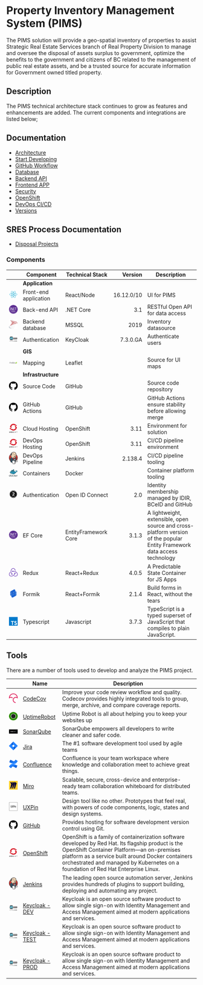 # Property Inventory Management System (PIMS)

The PIMS solution will provide a geo-spatial inventory of properties to assist Strategic Real Estate Services branch of Real Property Division to manage and oversee the disposal of assets surplus to government, optimize the benefits to the government and citizens of BC related to the management of public real estate assets, and be a trusted source for accurate information for Government owned titled property.

## Description

The PIMS technical architecture stack continues to grow as features and enhancements are added. The current components and integrations are listed below;

## Documentation

- [Architecture](./ARCHITECTURE.md)
- [Start Developing](./DEVELOPMENT.md)
- [GitHub Workflow](./GITHUB-WORKFLOW.md)
- [Database](./DATABASE.md)
- [Backend API](../backend/README.md)
- [Frontend APP](../frontend/README.md)
- [Security](./SECURITY.md)
- [OpenShift](../openshift/README.md)
- [DevOps CI/CD](./DEVOPS.md)
- [Versions](./VERSIONS.md)

## SRES Process Documentation

- [Disposal Projects](./sres/DISPOSAL-PROJECTS.md)

### Components

| &nbsp;&nbsp;&nbsp;&nbsp;&nbsp;&nbsp;                | Component             | Technical Stack      |              Version | Description                                                                                                              |
| --------------------------------------------------- | --------------------- | -------------------- | -------------------: | ------------------------------------------------------------------------------------------------------------------------ |
|                                                     | **Application**       |
| <img src="./images/logo-react.svg" width="25">      | Front-end application | React/Node           |           16.12.0/10 | UI for PIMS                                                                                                              |
| <img src="./images/logo-dotnetcore.svg" width="25"> | Back-end API          | .NET Core            |                  3.1 | RESTful Open API for data access                                                                                         |
| <img src="./images/logo-mssql.svg" width="25">      | Backend database      | MSSQL                |                 2019 | Inventory datasource                                                                                                     |
| <img src="./images/logo-keycloak.png" width="25">   | Authentication        | KeyCloak             | 7&#46;3&#46;0&#46;GA | Authenticate users                                                                                                       |
|                                                     | **GIS**               |
| <img src="./images/logo-leaflett.png" width="25">   | Mapping               | Leaflet              |                      | Source for UI maps                                                                                                       |
|                                                     | **Infrastructure**    |
| <img src="./images/logo-github.svg" width="25">     | Source Code           | GitHub               |                      | Source code repository                                                                                                   |
| <img src="./images/logo-github.svg" width="25">     | GitHub Actions        | GitHub               |                      | GitHub Actions ensure stability before allowing merge                                                                    |
| <img src="./images/logo-OpenShift.svg" width="25">  | Cloud Hosting         | OpenShift            |                 3.11 | Environment for solution                                                                                                 |
| <img src="./images/logo-OpenShift.svg" width="25">  | DevOps Hosting        | OpenShift            |                 3.11 | CI/CD pipeline environment                                                                                               |
| <img src="./images/logo-jenkins.svg" width="25">    | DevOps Pipeline       | Jenkins              |              2.138.4 | CI/CD pipeline tooling                                                                                                   |
| <img src="./images/logo-docker.svg" width="25">     | Containers            | Docker               |                      | Container platform tooling                                                                                               |
| <img src="./images/oauth-2.svg" width="25">         | Authentication        | Open ID Connect      |                  2.0 | Identity membership managed by IDIR, BCeID and GitHub                                                                    |
| <img src="./images/logo-dotnetcore.svg" width="25"> | EF Core               | EntityFramework Core |                3.1.3 | A lightweight, extensible, open source and cross-platform version of the popular Entity Framework data access technology |
| <img src="./images/redux.svg" width="25">           | Redux                 | React+Redux          |                4.0.5 | A Predictable State Container for JS Apps                                                                                |
| <img src="./images/formik.png" width="25">          | Formik                | React+Formik         |                2.1.4 | Build forms in React, without the tears                                                                                  |
| <img src="./images/typescript.svg" width="25">      | Typescript            | Javascript           |                3.7.3 | TypeScript is a typed superset of JavaScript that compiles to plain JavaScript.                                          |

## Tools

There are a number of tools used to develop and analyze the PIMS project.

|         &nbsp;&nbsp;&nbsp;&nbsp;&nbsp;&nbsp;         | Name                                                                                                                                                                                                                                                                                                                                                                                     | Description                                                                                                                                                                                                                                                                               |
| :--------------------------------------------------: | ---------------------------------------------------------------------------------------------------------------------------------------------------------------------------------------------------------------------------------------------------------------------------------------------------------------------------------------------------------------------------------------- | ----------------------------------------------------------------------------------------------------------------------------------------------------------------------------------------------------------------------------------------------------------------------------------------- |
|     <img src="./images/codecov.svg" width="25">      | [CodeCov](https://codecov.io/gh/bcgov/PIMS)                                                                                                                                                                                                                                                                                                                                              | Improve your code review workflow and quality. Codecov provides highly integrated tools to group, merge, archive, and compare coverage reports.                                                                                                                                           |
| <img src="./images/logo-uptimerobot.svg" width="25"> | [UptimeRobot](https://stats.uptimerobot.com/M7nQzH52nW)                                                                                                                                                                                                                                                                                                                                  | Uptime Robot is all about helping you to keep your websites up                                                                                                                                                                                                                            |
|  <img src="./images/logo-sonarqube.png" width="25">  | [SonarQube](https://sonarqube-jcxjin-tools.pathfinder.gov.bc.ca/about)                                                                                                                                                                                                                                                                                                                   | SonarQube empowers all developers to write cleaner and safer code.                                                                                                                                                                                                                        |
|    <img src="./images/logo-jira.png" width="25">     | [Jira](https://pimsteam.atlassian.net/secure/RapidBoard.jspa?rapidView=33&projectKey=PIMS&view=planning&issueLimit=100)                                                                                                                                                                                                                                                                  | The #1 software development tool used by agile teams                                                                                                                                                                                                                                      |
| <img src="./images/logo-confluence.png" width="25">  | [Confluence](https://pimsteam.atlassian.net/wiki/spaces/PIMS/overview)                                                                                                                                                                                                                                                                                                                   | Confluence is your team workspace where knowledge and collaboration meet to achieve great things.                                                                                                                                                                                         |
|    <img src="./images/logo-miro.png" width="25">     | [Miro](https://miro.com/app/board/o9J_ku8iw90=/)                                                                                                                                                                                                                                                                                                                                         | Scalable, secure, cross-device and enterprise-ready team collaboration whiteboard for distributed teams.                                                                                                                                                                                  |
|    <img src="./images/logo-uxpin.png" width="25">    | [UXPin](https://preview.uxpin.com/bcfcebd6d46b70cc4030fc7ec0b363b72d9d2d99#/pages/126907807/simulate/sitemap)                                                                                                                                                                                                                                                                            | Design tool like no other. Prototypes that feel real, with powers of code components, logic, states and design systems.                                                                                                                                                                   |
|   <img src="./images/logo-github.svg" width="25">    | [GitHub](https://github.com/bcgov/pims)                                                                                                                                                                                                                                                                                                                                                  | Provides hosting for software development version control using Git.                                                                                                                                                                                                                      |
|  <img src="./images/logo-OpenShift.svg" width="25">  | [OpenShift](https://console.pathfinder.gov.bc.ca:8443/console/projects)                                                                                                                                                                                                                                                                                                                  | OpenShift is a family of containerization software developed by Red Hat. Its flagship product is the OpenShift Container Platform—an on-premises platform as a service built around Docker containers orchestrated and managed by Kubernetes on a foundation of Red Hat Enterprise Linux. |
|   <img src="./images/logo-jenkins.svg" width="25">   | [Jenkins](https://jenkins-jcxjin-tools.pathfinder.gov.bc.ca/)                                                                                                                                                                                                                                                                                                                            | The leading open source automation server, Jenkins provides hundreds of plugins to support building, deploying and automating any project.                                                                                                                                                |
|  <img src="./images/logo-keycloak.png" width="25">   | [Keycloak - DEV](https://sso-dev.pathfinder.gov.bc.ca/auth/realms/xz0xtue5/protocol/openid-connect/auth?client_id=security-admin-console&redirect_uri=https%3A%2F%2Fsso-dev.pathfinder.gov.bc.ca%2Fauth%2Fadmin%2Fxz0xtue5%2Fconsole%2F&state=a8bc8e3c-bb40-4dd5-a5a8-2dd74b44df3b&response_mode=fragment&response_type=code&scope=openid&nonce=87068b23-6edd-4654-8625-55a9dc2e7c42)    | Keycloak is an open source software product to allow single sign-on with Identity Management and Access Management aimed at modern applications and services.                                                                                                                             |
|  <img src="./images/logo-keycloak.png" width="25">   | [Keycloak - TEST](https://sso-test.pathfinder.gov.bc.ca/auth/realms/xz0xtue5/protocol/openid-connect/auth?client_id=security-admin-console&redirect_uri=https%3A%2F%2Fsso-test.pathfinder.gov.bc.ca%2Fauth%2Fadmin%2Fxz0xtue5%2Fconsole%2F&state=bb712666-eb33-49ae-825b-bb5da481cb36&response_mode=fragment&response_type=code&scope=openid&nonce=e7a871ad-d8e0-4a40-bf83-9247e87964bf) | Keycloak is an open source software product to allow single sign-on with Identity Management and Access Management aimed at modern applications and services.                                                                                                                             |
|  <img src="./images/logo-keycloak.png" width="25">   | [Keycloak - PROD](https://sso.pathfinder.gov.bc.ca/auth/realms/xz0xtue5/protocol/openid-connect/auth?client_id=security-admin-console&redirect_uri=https%3A%2F%2Fsso.pathfinder.gov.bc.ca%2Fauth%2Fadmin%2Fxz0xtue5%2Fconsole%2F&state=58f4e8fa-626a-48b1-a304-929943a8382b&response_mode=fragment&response_type=code&scope=openid&nonce=87680620-9e91-45fd-8741-a635f96ffa9b)           | Keycloak is an open source software product to allow single sign-on with Identity Management and Access Management aimed at modern applications and services.                                                                                                                             |
